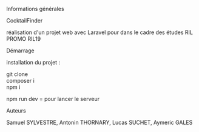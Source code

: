 
Informations générales

CocktailFinder

réalisation d'un projet web avec Laravel pour dans le cadre des études RIL PROMO RIL19

Démarrage

installation du projet :

git clone <br>
composer i <br>
npm i <br>

npm run dev = pour lancer le serveur


Auteurs

Samuel SYLVESTRE, Antonin THORNARY, Lucas SUCHET, Aymeric GALES
